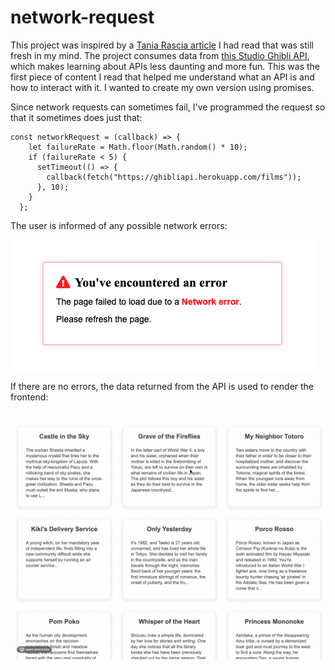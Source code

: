 # network-request
This project was inspired by a [Tania Rascia article](https://www.taniarascia.com/how-to-connect-to-an-api-with-javascript/) I had read that was still fresh in my mind. The project consumes data from [this Studio Ghibli API](https://ghibliapi.herokuapp.com/#section/Helper-Libraries/Elixir), which makes learning about APIs less daunting and more fun. This was the first piece of content I read that helped me understand what an API is and how to interact with it. I wanted to create my own version using promises.

Since network requests can sometimes fail, I've programmed the request so that it sometimes does just that:
```
const networkRequest = (callback) => {
    let failureRate = Math.floor(Math.random() * 10);
    if (failureRate < 5) {
      setTimeout(() => {
        callback(fetch("https://ghibliapi.herokuapp.com/films"));
      }, 10);
    }
  };
```

The user is informed of any possible network errors:

![](assets/error-modal.png)

If there are no errors, the data returned from the API is used to render the frontend:

![](assets/films.gif)
